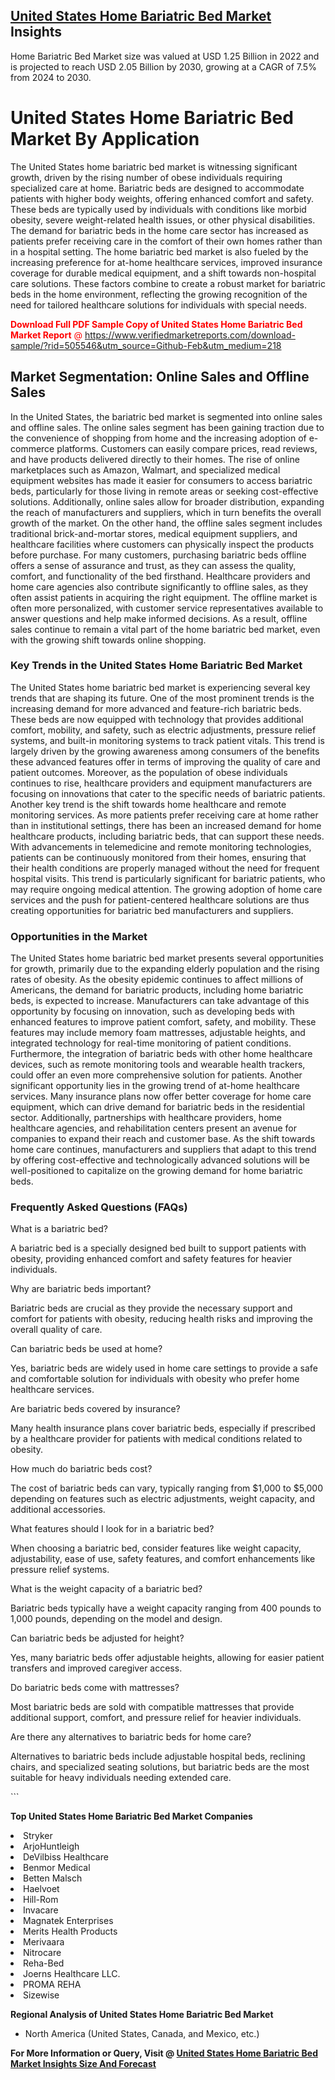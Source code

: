<h2><a href="https://www.verifiedmarketreports.com/download-sample/?rid=505546&amp;utm_source=Github-Feb&amp;utm_medium=218" target="_blank">United States Home Bariatric Bed Market</a> Insights</h2><p>Home Bariatric Bed Market size was valued at USD 1.25 Billion in 2022 and is projected to reach USD 2.05 Billion by 2030, growing at a CAGR of 7.5% from 2024 to 2030.</p><p> <h1>United States Home Bariatric Bed Market By Application</h1> <p>The United States home bariatric bed market is witnessing significant growth, driven by the rising number of obese individuals requiring specialized care at home. Bariatric beds are designed to accommodate patients with higher body weights, offering enhanced comfort and safety. These beds are typically used by individuals with conditions like morbid obesity, severe weight-related health issues, or other physical disabilities. The demand for bariatric beds in the home care sector has increased as patients prefer receiving care in the comfort of their own homes rather than in a hospital setting. The home bariatric bed market is also fueled by the increasing preference for at-home healthcare services, improved insurance coverage for durable medical equipment, and a shift towards non-hospital care solutions. These factors combine to create a robust market for bariatric beds in the home environment, reflecting the growing recognition of the need for tailored healthcare solutions for individuals with special needs. <p><span class=""><span style="color: #ff0000;"><strong>Download Full PDF Sample Copy of United States Home Bariatric Bed Market Report</strong> @ </span><a href="https://www.verifiedmarketreports.com/download-sample/?rid=505546&amp;utm_source=Github-Feb&amp;utm_medium=218" target="_blank">https://www.verifiedmarketreports.com/download-sample/?rid=505546&amp;utm_source=Github-Feb&amp;utm_medium=218</a></span></p></p> <h2>Market Segmentation: Online Sales and Offline Sales</h2> <p>In the United States, the bariatric bed market is segmented into online sales and offline sales. The online sales segment has been gaining traction due to the convenience of shopping from home and the increasing adoption of e-commerce platforms. Customers can easily compare prices, read reviews, and have products delivered directly to their homes. The rise of online marketplaces such as Amazon, Walmart, and specialized medical equipment websites has made it easier for consumers to access bariatric beds, particularly for those living in remote areas or seeking cost-effective solutions. Additionally, online sales allow for broader distribution, expanding the reach of manufacturers and suppliers, which in turn benefits the overall growth of the market. On the other hand, the offline sales segment includes traditional brick-and-mortar stores, medical equipment suppliers, and healthcare facilities where customers can physically inspect the products before purchase. For many customers, purchasing bariatric beds offline offers a sense of assurance and trust, as they can assess the quality, comfort, and functionality of the bed firsthand. Healthcare providers and home care agencies also contribute significantly to offline sales, as they often assist patients in acquiring the right equipment. The offline market is often more personalized, with customer service representatives available to answer questions and help make informed decisions. As a result, offline sales continue to remain a vital part of the home bariatric bed market, even with the growing shift towards online shopping. <h3>Key Trends in the United States Home Bariatric Bed Market</h3> <p>The United States home bariatric bed market is experiencing several key trends that are shaping its future. One of the most prominent trends is the increasing demand for more advanced and feature-rich bariatric beds. These beds are now equipped with technology that provides additional comfort, mobility, and safety, such as electric adjustments, pressure relief systems, and built-in monitoring systems to track patient vitals. This trend is largely driven by the growing awareness among consumers of the benefits these advanced features offer in terms of improving the quality of care and patient outcomes. Moreover, as the population of obese individuals continues to rise, healthcare providers and equipment manufacturers are focusing on innovations that cater to the specific needs of bariatric patients. Another key trend is the shift towards home healthcare and remote monitoring services. As more patients prefer receiving care at home rather than in institutional settings, there has been an increased demand for home healthcare products, including bariatric beds, that can support these needs. With advancements in telemedicine and remote monitoring technologies, patients can be continuously monitored from their homes, ensuring that their health conditions are properly managed without the need for frequent hospital visits. This trend is particularly significant for bariatric patients, who may require ongoing medical attention. The growing adoption of home care services and the push for patient-centered healthcare solutions are thus creating opportunities for bariatric bed manufacturers and suppliers. <h3>Opportunities in the Market</h3> <p>The United States home bariatric bed market presents several opportunities for growth, primarily due to the expanding elderly population and the rising rates of obesity. As the obesity epidemic continues to affect millions of Americans, the demand for bariatric products, including home bariatric beds, is expected to increase. Manufacturers can take advantage of this opportunity by focusing on innovation, such as developing beds with enhanced features to improve patient comfort, safety, and mobility. These features may include memory foam mattresses, adjustable heights, and integrated technology for real-time monitoring of patient conditions. Furthermore, the integration of bariatric beds with other home healthcare devices, such as remote monitoring tools and wearable health trackers, could offer an even more comprehensive solution for patients. Another significant opportunity lies in the growing trend of at-home healthcare services. Many insurance plans now offer better coverage for home care equipment, which can drive demand for bariatric beds in the residential sector. Additionally, partnerships with healthcare providers, home healthcare agencies, and rehabilitation centers present an avenue for companies to expand their reach and customer base. As the shift towards home care continues, manufacturers and suppliers that adapt to this trend by offering cost-effective and technologically advanced solutions will be well-positioned to capitalize on the growing demand for home bariatric beds. <h3>Frequently Asked Questions (FAQs)</h3> <p>What is a bariatric bed?</p> <p>A bariatric bed is a specially designed bed built to support patients with obesity, providing enhanced comfort and safety features for heavier individuals.</p> <p>Why are bariatric beds important?</p> <p>Bariatric beds are crucial as they provide the necessary support and comfort for patients with obesity, reducing health risks and improving the overall quality of care.</p> <p>Can bariatric beds be used at home?</p> <p>Yes, bariatric beds are widely used in home care settings to provide a safe and comfortable solution for individuals with obesity who prefer home healthcare services.</p> <p>Are bariatric beds covered by insurance?</p> <p>Many health insurance plans cover bariatric beds, especially if prescribed by a healthcare provider for patients with medical conditions related to obesity.</p> <p>How much do bariatric beds cost?</p> <p>The cost of bariatric beds can vary, typically ranging from $1,000 to $5,000 depending on features such as electric adjustments, weight capacity, and additional accessories.</p> <p>What features should I look for in a bariatric bed?</p> <p>When choosing a bariatric bed, consider features like weight capacity, adjustability, ease of use, safety features, and comfort enhancements like pressure relief systems.</p> <p>What is the weight capacity of a bariatric bed?</p> <p>Bariatric beds typically have a weight capacity ranging from 400 pounds to 1,000 pounds, depending on the model and design.</p> <p>Can bariatric beds be adjusted for height?</p> <p>Yes, many bariatric beds offer adjustable heights, allowing for easier patient transfers and improved caregiver access.</p> <p>Do bariatric beds come with mattresses?</p> <p>Most bariatric beds are sold with compatible mattresses that provide additional support, comfort, and pressure relief for heavier individuals.</p> <p>Are there any alternatives to bariatric beds for home care?</p> <p>Alternatives to bariatric beds include adjustable hospital beds, reclining chairs, and specialized seating solutions, but bariatric beds are the most suitable for heavy individuals needing extended care.</p> ```</p><p><strong>Top United States Home Bariatric Bed Market Companies</strong></p><div data-test-id=""><p><li>Stryker</li><li> ArjoHuntleigh</li><li> DeVilbiss Healthcare</li><li> Benmor Medical</li><li> Betten Malsch</li><li> Haelvoet</li><li> Hill-Rom</li><li> Invacare</li><li> Magnatek Enterprises</li><li> Merits Health Products</li><li> Merivaara</li><li> Nitrocare</li><li> Reha-Bed</li><li> Joerns Healthcare LLC.</li><li> PROMA REHA</li><li> Sizewise</li></p><div><strong>Regional Analysis of&nbsp;United States Home Bariatric Bed Market</strong></div><ul><li dir="ltr"><p dir="ltr">North America&nbsp;(United States, Canada, and Mexico, etc.)</p></li></ul><p><strong>For More Information or Query, Visit @&nbsp;</strong><strong><a href="https://www.verifiedmarketreports.com/product/home-bariatric-bed-market/?utm_source=Github-Feb&amp;utm_medium=218" target="_blank">United States Home Bariatric Bed Market Insights Size And Forecast</a></strong></p></div>
